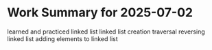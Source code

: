 # Work Summary for 2025-07-02

learned and practiced linked list 
linked list creation
traversal
reversing linked list
adding elements to linked list
